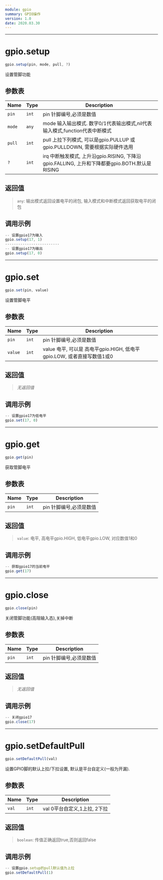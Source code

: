 ```yaml
---
module: gpio
summary: GPIO操作
version: 1.0
date: 2020.03.30
---
```


--------------------------------------------------
# gpio.setup

```javascript
gpio.setup(pin, mode, pull, ?)
```

设置管脚功能

## 参数表

Name | Type | Description
-----|------|--------------
`pin`|`int`| pin 针脚编号,必须是数值
`mode`|`any`| mode 输入输出模式. 数字0/1代表输出模式,nil代表输入模式,function代表中断模式
`pull`|`int`| pull 上拉下列模式, 可以是gpio.PULLUP 或 gpio.PULLDOWN, 需要根据实际硬件选用
`?`|`int`| irq 中断触发模式, 上升沿gpio.RISING, 下降沿gpio.FALLING, 上升和下降都要gpio.BOTH.默认是RISING

## 返回值

> `any`: 输出模式返回设置电平的闭包, 输入模式和中断模式返回获取电平的闭包

## 调用示例

```javascript
-- 设置gpio17为输入
gpio.setup(17, 1) 
-------------------------
-- 设置gpio17为输出
gpio.setup(17, 0) 
```


--------------------------------------------------
# gpio.set

```javascript
gpio.set(pin, value)
```

设置管脚电平

## 参数表

Name | Type | Description
-----|------|--------------
`pin`|`int`| pin 针脚编号,必须是数值
`value`|`int`| value 电平, 可以是 高电平gpio.HIGH, 低电平gpio.LOW, 或者直接写数值1或0

## 返回值

> *无返回值*

## 调用示例

```javascript
-- 设置gpio17为低电平
gpio.set(17, 0) 
```


--------------------------------------------------
# gpio.get

```javascript
gpio.get(pin)
```

获取管脚电平

## 参数表

Name | Type | Description
-----|------|--------------
`pin`|`int`| pin 针脚编号,必须是数值

## 返回值

> `value`: 电平, 高电平gpio.HIGH, 低电平gpio.LOW, 对应数值1和0

## 调用示例

```javascript
-- 获取gpio17的当前电平
gpio.get(17) 
```


--------------------------------------------------
# gpio.close

```javascript
gpio.close(pin)
```

关闭管脚功能(高阻输入态),关掉中断

## 参数表

Name | Type | Description
-----|------|--------------
`pin`|`int`| pin 针脚编号,必须是数值

## 返回值

> *无返回值*

## 调用示例

```javascript
-- 关闭gpio17
gpio.close(17)
```


--------------------------------------------------
# gpio.setDefaultPull

```javascript
gpio.setDefaultPull(val)
```

设置GPIO脚的默认上拉/下拉设置, 默认是平台自定义(一般为开漏).

## 参数表

Name | Type | Description
-----|------|--------------
`val`|`int`| val 0平台自定义,1上拉, 2下拉

## 返回值

> `boolean`: 传值正确返回true,否则返回false

## 调用示例

```javascript
-- 设置gpio.setup的pull默认值为上拉
gpio.setDefaultPull(1)
```


